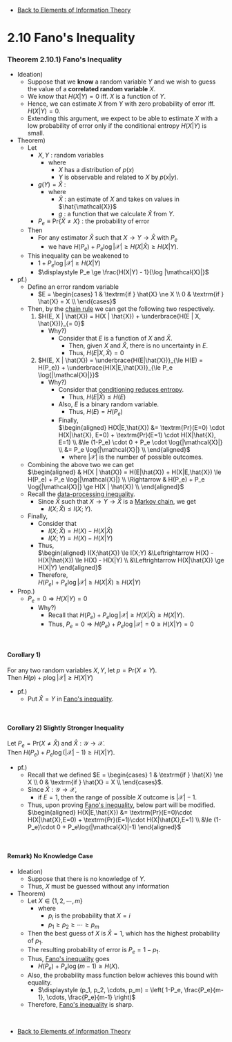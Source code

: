 * [Back to Elements of Information Theory](../../main.md)

# 2.10 Fano's Inequality

### Theorem 2.10.1) Fano's Inequality
- Ideation)
  - Suppose that we **know** a random variable $`Y`$ and we wish to guess the value of a **correlated random variable** $`X`$.
  - We know that $`H(X|Y)= 0`$ iff. $`X`$ is a function of $`Y`$.
  - Hence, we can estimate $`X`$ from $`Y`$ with zero probability of error iff. $`H(X|Y)= 0`$.
  - Extending this argument, we expect to be able to estimate $`X`$ with a  low probability of error only if the conditional entropy $`H(X|Y)`$ is small.
- Theorem)
  - Let
    - $`X, Y`$ : random variables
      - where 
        - $`X`$ has a distribution of $`p(x)`$
        - $`Y`$ is observable and related to $`X`$ by $`p(x|y)`$.
    - $`g(Y) = \hat{X}`$ :
      - where
        - $`\hat{X}`$ : an estimate of $`X`$ and takes on values in $`\hat{\mathcal{X}}`$
        - $`g`$ : a function that we calculate $`\hat{X}`$ from $`Y`$.
    - $`P_e \equiv \textrm{Pr}\{\hat{X}\ne X\}`$ : the probability of error
  - Then
    - For any estimator $`\hat{X}`$ such that $`X\rightarrow Y \rightarrow \hat{X}`$ with $`P_e`$
      - we have $`H(P_e) + P_e\log{|\mathcal{X}|} \ge H(X|\hat{X}) \ge H(X|Y)`$.
  - This inequality can be weakened to
    - $`1+P_e\log{|\mathcal{X}|} \ge H(X|Y)`$
    - $`\displaystyle P_e \ge \frac{H(X|Y) - 1}{\log |\mathcal{X}|}`$
- pf.)
  - Define an error random variable
    - $`E = \begin{cases}
        1 & \textrm{if } \hat{X} \ne X \\
        0 & \textrm{if } \hat{X} = X \\
    \end{cases}`$
  - Then, by the [chain rule](../05/note.md#theorem-251-chain-rule-for-entropy) we can get the following two respectively.  
    1. $`H(E, X | \hat{X}) = H(X | \hat{X}) + \underbrace{H(E | X, \hat{X})}_{= 0}`$ 
       - Why?)
         - Consider that $`E`$ is a function of $`X`$ and $`\hat{X}`$.
           - Then, given $`X`$ and $`\hat{X}`$, there is no uncertainty in $`E`$.
           - Thus, $`H(E | X, \hat{X}) = 0`$
    2. $`H(E, X | \hat{X}) = \underbrace{H(E|\hat{X})}_{\le H(E) = H(P_e)} + \underbrace{H(X|E,\hat{X})}_{\le P_e \log{|\mathcal{X}|}}`$
       - Why?)
         - Consider that [conditioning reduces entropy](../06/note.md#theorem-265-conditioning-reduces-entropy).
           - Thus, $`H(E|\hat{X}) \le H(E)`$
         - Also, $`E`$ is a binary random variable.
           - Thus, $`H(E) = H(P_e)`$
         - Finally,   
           $`\begin{aligned}
            H(X|E,\hat{X}) &= \textrm{Pr}(E=0) \cdot H(X|\hat{X}, E=0) + \textrm{Pr}(E=1) \cdot H(X|\hat{X}, E=1) \\
            &\le (1-P_e) \cdot 0 + P_e \cdot \log{|\mathcal{X}|} \\
            &= P_e \log{|\mathcal{X}|} \\
           \end{aligned}`$
           - where $`|\mathcal{X}|`$ is the number of possible outcomes.
  - Combining the above two we can get   
      $`\begin{aligned}
      & H(X | \hat{X}) = H(E|\hat{X}) + H(X|E,\hat{X}) \le H(P_e) + P_e \log{|\mathcal{X}|} \\
      \Rightarrow & H(P_e) + P_e \log{|\mathcal{X}|} \ge H(X | \hat{X}) \\
    \end{aligned}`$
  - Recall the [data-processing inequality](../08/note.md#concept-data-processing-inequality).
    - Since $`\hat{X}`$ such that $`X\rightarrow Y \rightarrow \hat{X}`$ is a [Markov chain](../08/note.md#concept-markov-chain), we get
      - $`I(X;\hat{X}) \le I(X;Y)`$.
  - Finally,
    - Consider that
      - $`I(X;\hat{X}) = H(X) - H(X|\hat{X})`$
      - $`I(X;Y) = H(X) - H(X|Y)`$
    - Thus,   
      $`\begin{aligned}
        I(X;\hat{X}) \le I(X;Y) &\Leftrightarrow H(X) - H(X|\hat{X}) \le H(X) - H(X|Y) \\
        &\Leftrightarrow H(X|\hat{X}) \ge H(X|Y)
      \end{aligned}`$
    - Therefore,   
      $`H(P_e) + P_e \log{|\mathcal{X}|} \ge H(X | \hat{X}) \ge H(X|Y)`$
- Prop.)
  - $`P_e = 0 \Rightarrow H(X|Y) = 0`$
    - Why?)
      - Recall that $`H(P_e) + P_e\log{|\mathcal{X}|} \ge H(X|\hat{X}) \ge H(X|Y)`$.
      - Thus, $`P_e = 0 \Rightarrow H(P_e) + P_e\log{|\mathcal{X}|} = 0 \ge H(X|Y) = 0`$

<br>

#### Corollary 1)
For any two random variables $`X, Y`$, let $`p = \textrm{Pr}(X\ne Y)`$.   
Then $`H(p) + p\log|\mathcal{X}| \ge H(X|Y)`$
- pf.)
  - Put $`\hat{X} = Y`$ in [Fano's inequality](#theorem-2101-fanos-inequality).

<br>

#### Corollary 2) Slightly Stronger Inequality
Let $`P_e = \textrm{Pr}(X\ne\hat{X})`$ and $`\hat{X}:\mathcal{Y}\rightarrow\mathcal{X}`$.   
Then $`H(P_e) + P_e\log(|\mathcal{X}| - 1) \ge H(X|Y)`$.
- pf.)
  - Recall that we defined $`E = \begin{cases}
        1 & \textrm{if } \hat{X} \ne X \\
        0 & \textrm{if } \hat{X} = X \\
    \end{cases}`$.
  - Since $`\hat{X}:\mathcal{Y}\rightarrow\mathcal{X}`$, 
    - if $`E=1`$, then the range of possible $`X`$ outcome is $`|\mathcal{X}|-1`$.
  - Thus, upon proving [Fano's inequality](#theorem-2101-fanos-inequality), below part will be modified.   
     $`\begin{aligned}
      H(X|E,\hat{X}) &= \textrm{Pr}(E=0)\cdot H(X|\hat{X},E=0) + \textrm{Pr}(E=1)\cdot H(X|\hat{X},E=1) \\
      &\le (1-P_e)\cdot 0 + P_e\log(|\mathcal{X}|-1)
    \end{aligned}`$

<br>

#### Remark) No Knowledge Case
- Ideation)
  - Suppose that there is no knowledge of $`Y`$.   
  - Thus, $`X`$ must be guessed without any information
- Theorem)
  - Let $`X \in \{1,2,\cdots, m\}`$
    - where
      - $`p_i`$ is the probability that $`X=i`$
      - $`p_1 \ge p_2 \ge \cdots \ge p_m`$
  - Then the best guess of $`X`$ is $`\hat{X} = 1`$, which has the highest probability of $`p_1`$.
  - The resulting probability of error is $`P_e = 1-p_1`$.
  - Thus, [Fano's inequality](#theorem-2101-fanos-inequality) goes
    - $`H(P_e) + P_e \log(m-1) \ge H(X)`$.
  - Also, the probability mass function below achieves this bound with equality.
    - $`\displaystyle (p_1, p_2, \cdots, p_m) = \left( 1-P_e, \frac{P_e}{m-1}, \cdots, \frac{P_e}{m-1} \right)`$
  - Therefore, [Fano's inequality](#theorem-2101-fanos-inequality) is sharp.




<br>

* [Back to Elements of Information Theory](../../main.md)